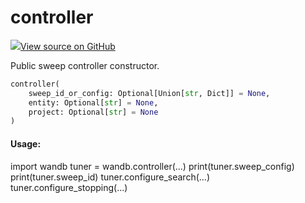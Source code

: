 # controller



[![](https://www.tensorflow.org/images/GitHub-Mark-32px.png)View source on GitHub](https://www.github.com/wandb/client/tree/latest/wandb/sdk/wandb_sweep.py#L114-L135)



Public sweep controller constructor.

```python
controller(
    sweep_id_or_config: Optional[Union[str, Dict]] = None,
    entity: Optional[str] = None,
    project: Optional[str] = None
)
```





#### Usage:

import wandb
tuner = wandb.controller(...)
print(tuner.sweep_config)
print(tuner.sweep_id)
tuner.configure_search(...)
tuner.configure_stopping(...)
